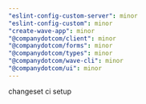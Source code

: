```yaml
---
"eslint-config-custom-server": minor
"eslint-config-custom": minor
"create-wave-app": minor
"@companydotcom/client": minor
"@companydotcom/forms": minor
"@companydotcom/types": minor
"@companydotcom/wave-cli": minor
"@companydotcom/ui": minor
---
```


changeset ci setup
